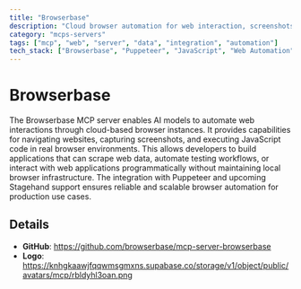 ```yaml
---
title: "Browserbase"
description: "Cloud browser automation for web interaction, screenshots, and JavaScript execution."
category: "mcps-servers"
tags: ["mcp", "web", "server", "data", "integration", "automation"]
tech_stack: ["Browserbase", "Puppeteer", "JavaScript", "Web Automation", "Cloud Browsers"]
---
```


# Browserbase

The Browserbase MCP server enables AI models to automate web interactions through cloud-based browser instances. It provides capabilities for navigating websites, capturing screenshots, and executing JavaScript code in real browser environments. This allows developers to build applications that can scrape web data, automate testing workflows, or interact with web applications programmatically without maintaining local browser infrastructure. The integration with Puppeteer and upcoming Stagehand support ensures reliable and scalable browser automation for production use cases.

## Details

- **GitHub**: https://github.com/browserbase/mcp-server-browserbase
- **Logo**: https://knhgkaawjfqqwmsgmxns.supabase.co/storage/v1/object/public/avatars/mcp/rbldyhl3oan.png
